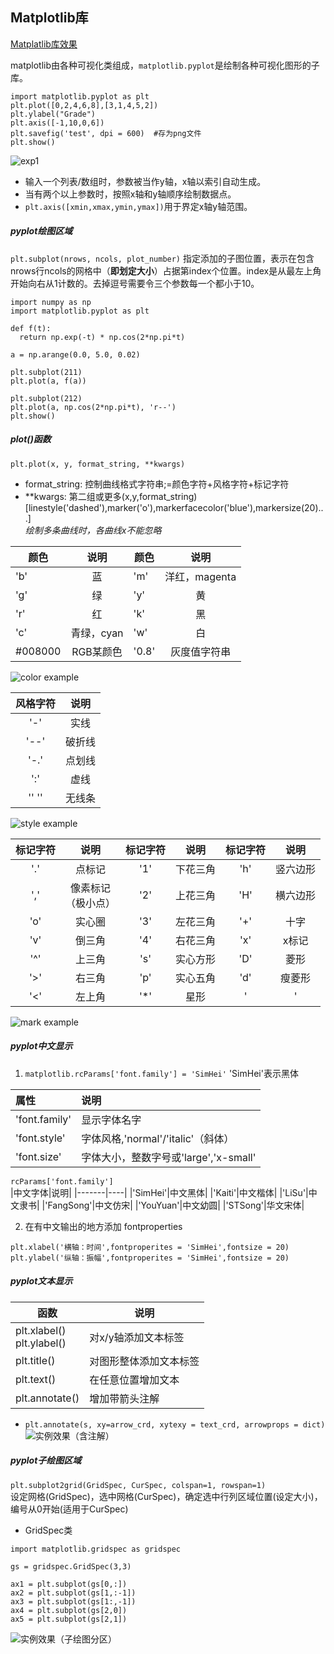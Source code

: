 ## Matplotlib库
[Matplatlib库效果](http://matplotlib.org/gallery.html)  

matplotlib由各种可视化类组成，`matplotlib.pyplot`是绘制各种可视化图形的子库。
```
import matplotlib.pyplot as plt
plt.plot([0,2,4,6,8],[3,1,4,5,2])
plt.ylabel("Grade")
plt.axis([-1,10,0,6])
plt.savefig('test', dpi = 600)  #存为png文件
plt.show()
```
![exp1](https://github.com/MinxuanQin/py_data_analysis/blob/master/Fig_exp1.png)  
+ 输入一个列表/数组时，参数被当作y轴，x轴以索引自动生成。  
+ 当有两个以上参数时，按照x轴和y轴顺序绘制数据点。  
+ `plt.axis([xmin,xmax,ymin,ymax])`用于界定x轴y轴范围。  

##### pyplot绘图区域
`plt.subplot(nrows, ncols, plot_number)` 指定添加的子图位置，表示在包含nrows行ncols的网格中（**即划定大小**）占据第index个位置。index是从最左上角开始向右从1计数的。去掉逗号需要令三个参数每一个都小于10。    
```
import numpy as np
import matplotlib.pyplot as plt

def f(t):
  return np.exp(-t) * np.cos(2*np.pi*t)

a = np.arange(0.0, 5.0, 0.02)

plt.subplot(211)
plt.plot(a, f(a))

plt.subplot(212)
plt.plot(a, np.cos(2*np.pi*t), 'r--')
plt.show()
```

##### plot()函数
`plt.plot(x, y, format_string, **kwargs)`  
+ format_string: 控制曲线格式字符串;=颜色字符+风格字符+标记字符  
+ **kwargs: 第二组或更多(x,y,format_string)
[linestyle('dashed'),marker('o'),markerfacecolor('blue'),markersize(20)...]  
*绘制多条曲线时，各曲线x不能忽略*  

|颜色|说明|颜色|说明|
|----|:--:|----|:--:|
|'b'|蓝|'m'|洋红，magenta|
|'g'|绿|'y'|黄|
|'r'|红|'k'|黑|
|'c'|青绿，cyan|'w'|白|
#008000|RGB某颜色|'0.8'|灰度值字符串|

![color example](https://github.com/MinxuanQin/pics/blob/master/pyw2/exp3.png)  

|风格字符|说明
|:-----:|:---:|
|'-'|实线|
|'--'|破折线|
|'-.'|点划线|
|':'|虚线|
|'' ''|无线条|

![style example](https://github.com/MinxuanQin/pics/blob/master/pyw2/exp4.png)

|标记字符|说明|标记字符|说明|标记字符|说明|
|:--:|:--:|:-------:|:---:|:----:|:---:|
|'.'|点标记|'1'|下花三角|'h'|竖六边形|
|','|像素标记<br>（极小点）|'2'|上花三角|'H'|横六边形|
|'o'|实心圈|'3'|左花三角|'+'|十字|
|'v'|倒三角|'4'|右花三角|'x'|x标记|
|'^'|上三角|'s'|实心方形|'D'|菱形|
|'>'|右三角|'p'|实心五角|'d'|瘦菱形|
|'<'|左上角|'*'|星形|'|'|垂直线|

![mark example](https://github.com/MinxuanQin/pics/blob/master/pyw2/exp5.png)  

##### pyplot中文显示  
1. `matplotlib.rcParams['font.family'] = 'SimHei'`  'SimHei'表示黑体  

|属性|说明|
|:--|:---|
|'font.family'|显示字体名字|
|'font.style'|字体风格,'normal'/'italic'（斜体）|
|'font.size'|字体大小，整数字号或'large','x-small'|  

`rcParams['font.family']`  
|中文字体|说明|
|-------|----|
|'SimHei'|中文黑体|
|'Kaiti'|中文楷体|
|'LiSu'|中文隶书|
|'FangSong'|中文仿宋|
|'YouYuan'|中文幼圆|
|'STSong'|华文宋体|  

2. 在有中文输出的地方添加 fontproperties
```
plt.xlabel('横轴：时间',fontproperites = 'SimHei',fontsize = 20)
plt.ylabel('纵轴：振幅',fontproperites = 'SimHei',fontsize = 20)
```
##### pyplot文本显示  
|函数|说明|
|---|----|
|plt.xlabel()<br>plt.ylabel()|对x/y轴添加文本标签|
|plt.title()|对图形整体添加文本标签|
|plt.text()|在任意位置增加文本|
|plt.annotate()|增加带箭头注解|

+ `plt.annotate(s, xy=arrow_crd, xytexy = text_crd, arrowprops = dict)`  
![实例效果（含注解）](https://github.com/MinxuanQin/pics/blob/master/pyw2/exp9.png)

##### pyplot子绘图区域  
`plt.subplot2grid(GridSpec, CurSpec, colspan=1, rowspan=1)`  
设定网格(GridSpec)，选中网格(CurSpec)，确定选中行列区域位置(设定大小)，编号从0开始(适用于CurSpec)  
+ GridSpec类
```
import matplotlib.gridspec as gridspec

gs = gridspec.GridSpec(3,3)

ax1 = plt.subplot(gs[0,:])
ax2 = plt.subplot(gs[1,:-1])
ax3 = plt.subplot(gs[1:,-1])
ax4 = plt.subplot(gs[2,0])
ax5 = plt.subplot(gs[2,1])
```
![实例效果（子绘图分区）](https://github.com/MinxuanQin/pics/blob/master/pyw2/exp10.png)
